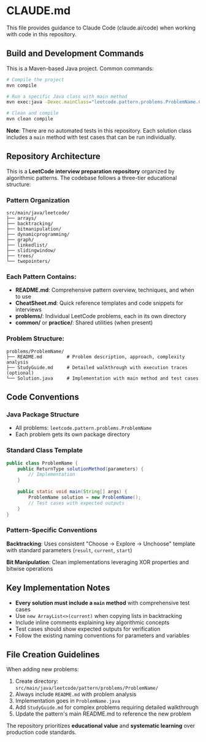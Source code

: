 # CLAUDE.md

This file provides guidance to Claude Code (claude.ai/code) when working with code in this repository.

## Build and Development Commands

This is a Maven-based Java project. Common commands:

```bash
# Compile the project
mvn compile

# Run a specific Java class with main method
mvn exec:java -Dexec.mainClass="leetcode.pattern.problems.ProblemName.ClassName"

# Clean and compile
mvn clean compile
```

**Note**: There are no automated tests in this repository. Each solution class includes a `main` method with test cases that can be run individually.

## Repository Architecture

This is a **LeetCode interview preparation repository** organized by algorithmic patterns. The codebase follows a three-tier educational structure:

### Pattern Organization
```
src/main/java/leetcode/
├── arrays/
├── backtracking/
├── bitmanipulation/
├── dynamicprogramming/
├── graph/
├── linkedlist/
├── slidingwindow/
├── trees/
└── twopointers/
```

### Each Pattern Contains:
- **README.md**: Comprehensive pattern overview, techniques, and when to use
- **CheatSheet.md**: Quick reference templates and code snippets for interviews
- **problems/**: Individual LeetCode problems, each in its own directory
- **common/** or **practice/**: Shared utilities (when present)

### Problem Structure:
```
problems/ProblemName/
├── README.md         # Problem description, approach, complexity analysis
├── StudyGuide.md     # Detailed walkthrough with execution traces (optional)
└── Solution.java     # Implementation with main method and test cases
```

## Code Conventions

### Java Package Structure
- All problems: `leetcode.pattern.problems.ProblemName`
- Each problem gets its own package directory

### Standard Class Template
```java
public class ProblemName {
    public ReturnType solutionMethod(parameters) {
        // Implementation
    }
    
    public static void main(String[] args) {
        ProblemName solution = new ProblemName();
        // Test cases with expected outputs
    }
}
```

### Pattern-Specific Conventions

**Backtracking**: Uses consistent "Choose → Explore → Unchoose" template with standard parameters (`result`, `current`, `start`)

**Bit Manipulation**: Clean implementations leveraging XOR properties and bitwise operations

## Key Implementation Notes

- **Every solution must include a `main` method** with comprehensive test cases
- Use `new ArrayList<>(current)` when copying lists in backtracking
- Include inline comments explaining key algorithmic concepts
- Test cases should show expected outputs for verification
- Follow the existing naming conventions for parameters and variables

## File Creation Guidelines

When adding new problems:
1. Create directory: `src/main/java/leetcode/pattern/problems/ProblemName/`
2. Always include `README.md` with problem analysis
3. Implementation goes in `ProblemName.java` 
4. Add `StudyGuide.md` for complex problems requiring detailed walkthrough
5. Update the pattern's main README.md to reference the new problem

The repository prioritizes **educational value** and **systematic learning** over production code standards.